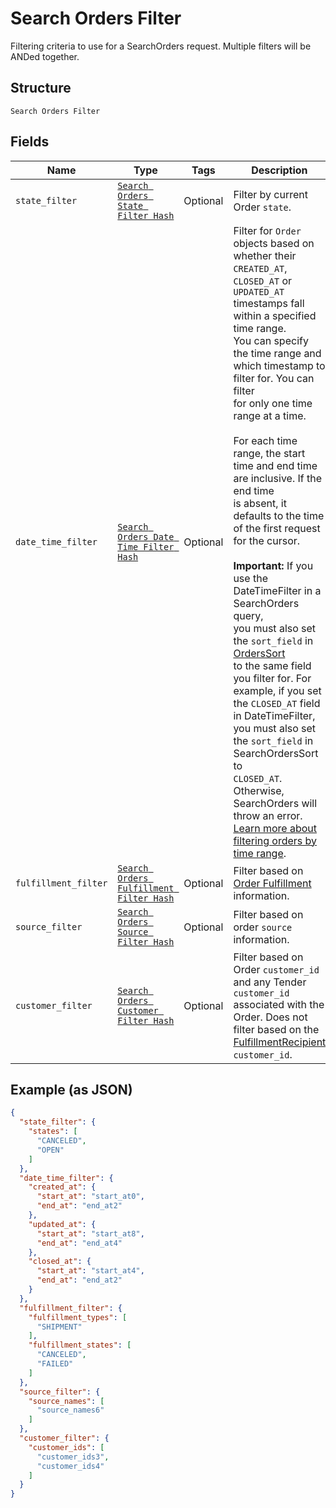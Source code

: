 
# Search Orders Filter

Filtering criteria to use for a SearchOrders request. Multiple filters
will be ANDed together.

## Structure

`Search Orders Filter`

## Fields

| Name | Type | Tags | Description |
|  --- | --- | --- | --- |
| `state_filter` | [`Search Orders State Filter Hash`](/doc/models/search-orders-state-filter.md) | Optional | Filter by current Order `state`. |
| `date_time_filter` | [`Search Orders Date Time Filter Hash`](/doc/models/search-orders-date-time-filter.md) | Optional | Filter for `Order` objects based on whether their `CREATED_AT`,<br>`CLOSED_AT` or `UPDATED_AT` timestamps fall within a specified time range.<br>You can specify the time range and which timestamp to filter for. You can filter<br>for only one time range at a time.<br><br>For each time range, the start time and end time are inclusive. If the end time<br>is absent, it defaults to the time of the first request for the cursor.<br><br>__Important:__ If you use the DateTimeFilter in a SearchOrders query,<br>you must also set the `sort_field` in [OrdersSort](/doc/models/search-orders-sort.md)<br>to the same field you filter for. For example, if you set the `CLOSED_AT` field<br>in DateTimeFilter, you must also set the `sort_field` in SearchOrdersSort to<br>`CLOSED_AT`. Otherwise, SearchOrders will throw an error.<br>[Learn more about filtering orders by time range](https://developer.squareup.com/docs/orders-api/manage-orders#important-note-on-filtering-orders-by-time-range). |
| `fulfillment_filter` | [`Search Orders Fulfillment Filter Hash`](/doc/models/search-orders-fulfillment-filter.md) | Optional | Filter based on [Order Fulfillment](/doc/models/order-fulfillment.md) information. |
| `source_filter` | [`Search Orders Source Filter Hash`](/doc/models/search-orders-source-filter.md) | Optional | Filter based on order `source` information. |
| `customer_filter` | [`Search Orders Customer Filter Hash`](/doc/models/search-orders-customer-filter.md) | Optional | Filter based on Order `customer_id` and any Tender `customer_id`<br>associated with the Order. Does not filter based on the<br>[FulfillmentRecipient](/doc/models/order-fulfillment-recipient.md) `customer_id`. |

## Example (as JSON)

```json
{
  "state_filter": {
    "states": [
      "CANCELED",
      "OPEN"
    ]
  },
  "date_time_filter": {
    "created_at": {
      "start_at": "start_at0",
      "end_at": "end_at2"
    },
    "updated_at": {
      "start_at": "start_at8",
      "end_at": "end_at4"
    },
    "closed_at": {
      "start_at": "start_at4",
      "end_at": "end_at2"
    }
  },
  "fulfillment_filter": {
    "fulfillment_types": [
      "SHIPMENT"
    ],
    "fulfillment_states": [
      "CANCELED",
      "FAILED"
    ]
  },
  "source_filter": {
    "source_names": [
      "source_names6"
    ]
  },
  "customer_filter": {
    "customer_ids": [
      "customer_ids3",
      "customer_ids4"
    ]
  }
}
```

